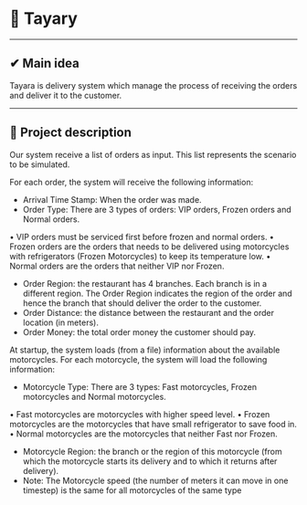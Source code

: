 # 🍕 Tayary 
---------------------------------
## ✔ Main idea

Tayara is delivery system which manage the process of receiving
the orders and deliver it to the customer.

---------------------------------
## 📝 Project description
Our system receive a list of orders as input.
This list represents the scenario to be simulated.

For each order, the system will receive the following information:

- Arrival Time Stamp: When the order was made.
- Order Type: There are 3 types of orders: VIP orders, Frozen orders and Normal orders.

• VIP orders must be serviced first before frozen and normal orders.
• Frozen orders are the orders that needs to be delivered using motorcycles with
refrigerators (Frozen Motorcycles) to keep its temperature low.
• Normal orders are the orders that neither VIP nor Frozen.

- Order Region: the restaurant has 4 branches. Each branch is in a different region. The
Order Region indicates the region of the order and hence the branch that should deliver the
order to the customer.
- Order Distance: the distance between the restaurant and the order location (in meters).
- Order Money: the total order money the customer should pay.

At startup, the system loads (from a file) information about the available motorcycles. For
each motorcycle, the system will load the following information:
- Motorcycle Type: There are 3 types: Fast motorcycles, Frozen motorcycles and Normal
motorcycles.

• Fast motorcycles are motorcycles with higher speed level.
• Frozen motorcycles are the motorcycles that have small refrigerator to save food
in.
• Normal motorcycles are the motorcycles that neither Fast nor Frozen.

- Motorcycle Region: the branch or the region of this motorcycle (from which the motorcycle
starts its delivery and to which it returns after delivery).
- Note: The Motorcycle speed (the number of meters it can move in one timestep) is the
same for all motorcycles of the same type
